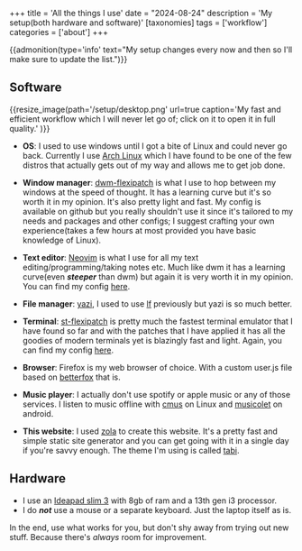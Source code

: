 +++
title = 'All the things I use'
date = "2024-08-24"
description = 'My setup(both hardware and software)'
[taxonomies]
tags = ['workflow']
categories = ['about']
+++

{{admonition(type='info' text="My setup changes every now and then so I'll make sure to update the list.")}}

## Software

{{resize_image(path='/setup/desktop.png' url=true caption='My fast and efficient workflow which I will never let go of; click on it to open it in full quality.' )}}

- **OS**: I used to use windows until I got a bite of Linux and could never go back.
 Currently I use [Arch Linux](https://archlinux.org/) which I have found to be one of the few distros that actually gets out of my way and allows me to get job done.

- **Window manager**: [dwm-flexipatch](https://github.com/bakkeby/dwm-flexipatch) is what I use to hop between my windows at the speed of thought. It has a learning curve but it's so worth it in my opinion. It's also pretty light and fast. My config is available on github but you really shouldn't use it since it's tailored to my needs and packages and other configs; I suggest crafting your own experience(takes a few hours at most provided you have basic knowledge of Linux).

- **Text editor**: [Neovim](https://github.com/neovim/neovim) is what I use for all my text editing/programming/taking notes etc. Much like dwm it has a learning curve(even ***steeper*** than dwm) but again it is very worth it in my opinion. You can find my config [here](https://github.com/mohammad-amin-khajeh/lazyvim).

- **File manager**: [yazi](https://yazi-rs.github.io/), I used to use [lf](https://github.com/gokcehan/lf) previously but yazi is so much better.

- **Terminal**: [st-flexipatch](https://github.com/bakkeby/st-flexipatch) is pretty much the fastest terminal emulator that I have found so far and with the patches that I have applied it has all the goodies of modern terminals yet is blazingly fast and light. Again, you can find my config [here](https://github.com/mohammad-amin-khajeh/st).

- **Browser**: Firefox is my web browser of choice. With a custom user.js file based on [betterfox](https://github.com/yokoffing/Betterfox) that is.

- **Music player**: I actually don't use spotify or apple music or any of those services. I listen to music offline with [cmus](https://github.com/cmus/cmus) on Linux and [musicolet](https://play.google.com/store/apps/details?id=in.krosbits.musicolet&hl=en_US) on android.

- **This website**: I used [zola](https://www.getzola.org/) to create this website. It's a pretty fast and simple static site generator and you can get going with it in a single day if you're savvy enough. The theme I'm using is called [tabi](https://github.com/welpo/tabi).

## Hardware

- I use an [Ideapad slim 3](https://psref.lenovo.com/Product/IdeaPad/IdeaPad_Slim_3_15IRU8) with 8gb of ram and a 13th gen i3 processor.
- I do ***not***  use a mouse or a separate keyboard. Just the laptop itself as is.

In the end, use what works for you, but don't shy away from trying out new stuff. Because there's *always* room for improvement.
